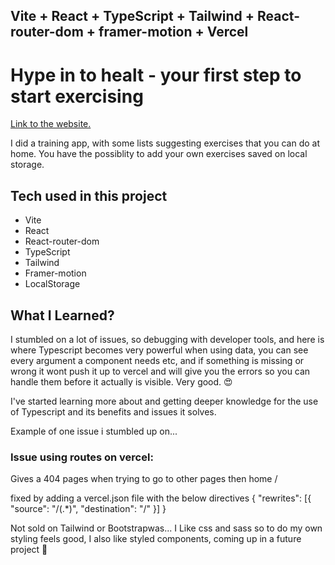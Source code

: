 ## Vite + React + TypeScript + Tailwind + React-router-dom + framer-motion + Vercel


# Hype in to healt - your first step to start exercising

[Link to the website.](https://hypeintohealth.vercel.app/)

I did a training app, with some lists suggesting exercises that you can do at home. 
You have the possiblity to add your own exercises saved on local storage. 

## Tech used in this project

-   Vite
-   React
-   React-router-dom
-   TypeScript
-   Tailwind
-   Framer-motion
-   LocalStorage



## What I Learned?

I stumbled on a lot of issues, so debugging with developer tools, and here is where Typescript becomes very powerful when using data, you can see every argument a component needs etc, and if something is missing or wrong it wont push it up to vercel and will give you the errors so you can handle them before it actually is visible. Very good. 😍

I've started learning more about and getting deeper knowledge for the use of Typescript and its benefits and issues it solves. 

Example of one issue i stumbled up on...
### Issue using routes on vercel:
Gives a 404 pages when trying to go to other pages then home /

fixed by adding a vercel.json file with the below directives
{
  "rewrites": [{ "source": "/(.*)", "destination": "/" }]
}

Not sold on Tailwind or Bootstrapwas... 
I Like css and sass so to do my own styling feels good, I also like styled components, coming up in a future project 🥳 